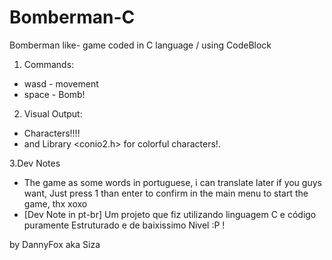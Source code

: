 # Bomberman-C
Bomberman like- game coded in C language / using CodeBlock

1. Commands:
- wasd - movement
- space - Bomb!

2. Visual Output:
- Characters!!!!
- and Library <conio2.h> for colorful characters!.

3.Dev Notes
- The game as some words in portuguese, i can translate later if you guys want, Just press 1 than enter to confirm in the main menu to start the game, thx xoxo
- [Dev Note in pt-br] Um projeto que fiz utilizando linguagem C e código puramente Estruturado e de baixissimo Nivel :P !

by DannyFox aka Siza
